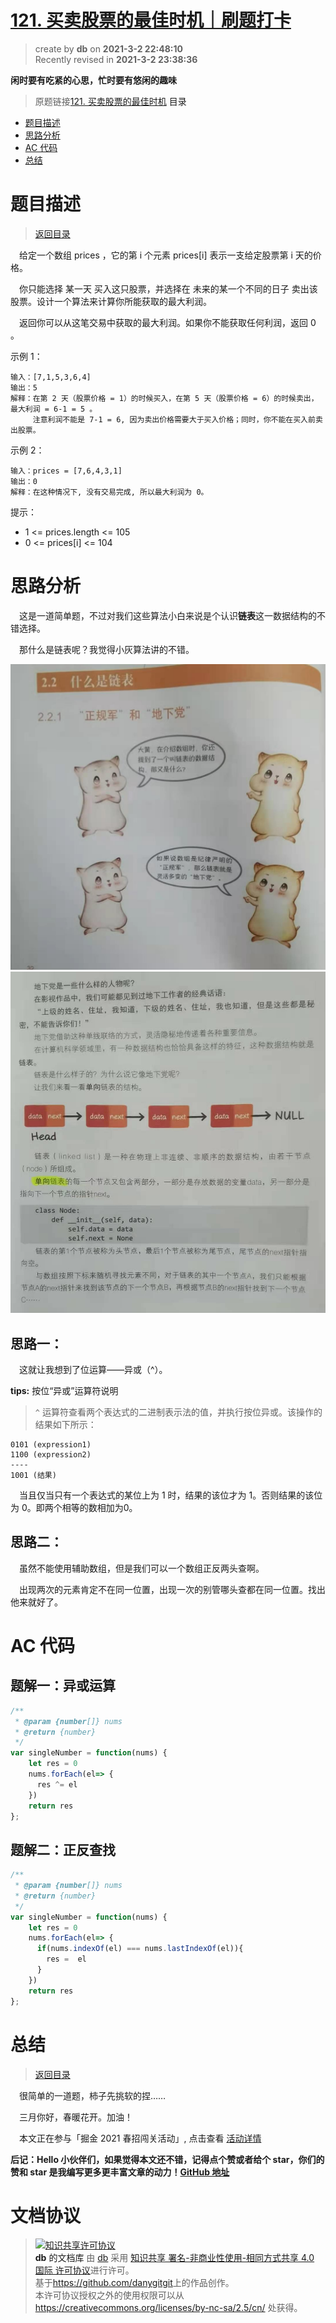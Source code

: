 # [121. 买卖股票的最佳时机｜刷题打卡](https://github.com/danygitgit/document-library)

> create by **db** on **2021-3-2 22:48:10**  
> Recently revised in **2021-3-2 23:38:36**

 **闲时要有吃紧的心思，忙时要有悠闲的趣味**

> 原题链接[121. 买卖股票的最佳时机](https://leetcode-cn.com/problems/best-time-to-buy-and-sell-stock/)
<a id="catalog">目录</a>

- [题目描述](#preface)
- [思路分析](#main-body)
- [AC 代码](#main-body2)
- [总结](#summary)

# <a  id="preface">题目描述</a>

> [返回目录](#catalog)

&emsp;给定一个数组 prices ，它的第 i 个元素 prices[i] 表示一支给定股票第 i 天的价格。

&emsp;你只能选择 某一天 买入这只股票，并选择在 未来的某一个不同的日子 卖出该股票。设计一个算法来计算你所能获取的最大利润。

&emsp;返回你可以从这笔交易中获取的最大利润。如果你不能获取任何利润，返回 0 。

示例 1：
```
输入：[7,1,5,3,6,4]
输出：5
解释：在第 2 天（股票价格 = 1）的时候买入，在第 5 天（股票价格 = 6）的时候卖出，最大利润 = 6-1 = 5 。
     注意利润不能是 7-1 = 6, 因为卖出价格需要大于买入价格；同时，你不能在买入前卖出股票。
```
示例 2：
```
输入：prices = [7,6,4,3,1]
输出：0
解释：在这种情况下, 没有交易完成, 所以最大利润为 0。
```

提示：

- 1 <= prices.length <= 105
- 0 <= prices[i] <= 104


# <a  id="main-body">思路分析</a>

&emsp;这是一道简单题，不过对我们这些算法小白来说是个认识**链表**这一数据结构的不错选择。

&emsp;那什么是链表呢？我觉得小灰算法讲的不错。

![](../../public-repertory/img/算法/链表1.jpg)
![](../../public-repertory/img/算法/链表2.jpg)

## 思路一：

&emsp;这就让我想到了位运算——异或（^）。

**tips:** 按位“异或”运算符说明

> `^` 运算符查看两个表达式的二进制表示法的值，并执行按位异或。该操作的结果如下所示：

```
0101 (expression1)
1100 (expression2)
----
1001 (结果)
```

&emsp;当且仅当只有一个表达式的某位上为 1 时，结果的该位才为 1。否则结果的该位为 0。即两个相等的数相加为0。

## 思路二：

&emsp;虽然不能使用辅助数组，但是我们可以一个数组正反两头查啊。

&emsp;出现两次的元素肯定不在同一位置，出现一次的别管哪头查都在同一位置。找出他来就好了。

# <a  id="main-body2">AC 代码</a>

## 题解一：异或运算

```js
/**
 * @param {number[]} nums
 * @return {number}
 */
var singleNumber = function(nums) {
    let res = 0
    nums.forEach(el=> {
      res ^= el
    })
    return res
};
```
## 题解二：正反查找

```js
/**
 * @param {number[]} nums
 * @return {number}
 */
var singleNumber = function(nums) {
    let res = 0
    nums.forEach(el=> {
      if(nums.indexOf(el) === nums.lastIndexOf(el)){
        res =  el
      }
    })
    return res
};
```
# <a  id="summary">总结</a>

> [返回目录](#catalog)
> 
&emsp;很简单的一道题，柿子先挑软的捏……

&emsp;三月你好，春暖花开。加油！

&emsp;本文正在参与「掘金 2021 春招闯关活动」, 点击查看 [活动详情](https://juejin.cn/post/6933147477399109640)

**后记：Hello 小伙伴们，如果觉得本文还不错，记得点个赞或者给个 star，你们的赞和 star 是我编写更多更丰富文章的动力！[GitHub 地址](https://github.com/danygitgit/document-library)**

# 文档协议

> <a rel="license" href="http://creativecommons.org/licenses/by-nc-sa/4.0/"><img alt="知识共享许可协议" style="border-width:0" src="https://user-gold-cdn.xitu.io/2018/12/23/167d9537f3e29c99?w=88&h=31&f=png&s=1888" /></a><br /><a xmlns:dct="http://purl.org/dc/terms/" property="dct:title">**db** 的文档库</a> 由 <a xmlns:cc="http://creativecommons.org/ns#" href="db" property="cc:attributionName" rel="cc:attributionURL">db</a> 采用 <a rel="license" href="http://creativecommons.org/licenses/by-nc-sa/4.0/">知识共享 署名-非商业性使用-相同方式共享 4.0 国际 许可协议</a>进行许可。<br />基于<a xmlns:dct="http://purl.org/dc/terms/" href="https://github.com/danygitgit" rel="dct:source">https://github.com/danygitgit</a>上的作品创作。<br />本许可协议授权之外的使用权限可以从 <a xmlns:cc="http://creativecommons.org/ns#" href="https://creativecommons.org/licenses/by-nc-sa/2.5/cn/" rel="cc:morePermissions">https://creativecommons.org/licenses/by-nc-sa/2.5/cn/</a> 处获得。
